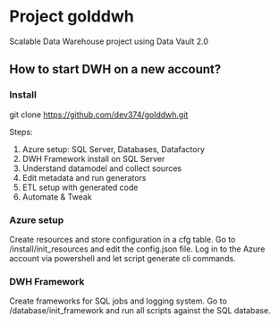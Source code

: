 # Project golddwh
Scalable Data Warehouse project using Data Vault 2.0

## How to start DWH on a new account?

### Install 
git clone https://github.com/dev374/golddwh.git

Steps:
1. Azure setup: SQL Server, Databases, Datafactory
2. DWH Framework install on SQL Server
3. Understand datamodel and collect sources
4. Edit metadata and run generators
6. ETL setup with generated code 
7. Automate & Tweak

### Azure setup
Create resources and store configuration in a cfg table.
Go to /install/init_resources and edit the config.json file.
Log in to the Azure account via powershell and let script generate cli commands.

### DWH Framework
Create frameworks for SQL jobs and logging system.
Go to /database/init_framework and run all scripts against the SQL database.